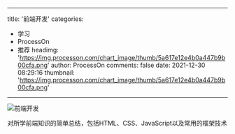 
---
title: '前端开发'
categories: 
 - 学习
 - ProcessOn
 - 推荐
headimg: 'https://img.processon.com/chart_image/thumb/5a617e12e4b0a447b9b00cfa.png'
author: ProcessOn
comments: false
date: 2021-12-30 08:29:16
thumbnail: 'https://img.processon.com/chart_image/thumb/5a617e12e4b0a447b9b00cfa.png'
---

<div>   
<img class="thumb" alt="前端开发" src="https://img.processon.com/chart_image/thumb/5a617e12e4b0a447b9b00cfa.png" referrerpolicy="no-referrer">
<p>对所学前端知识的简单总结，包括HTML、CSS、JavaScript以及常用的框架技术</p>  
</div>
            